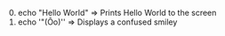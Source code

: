 0. echo "Hello World" => Prints Hello World to the screen
1. echo '"(Ôo)'\' => Displays a confused smiley
